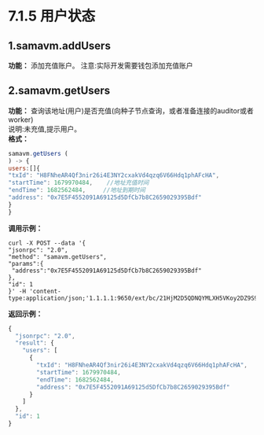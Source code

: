 # 7.1.5 用户状态
## 1.samavm.addUsers
**功能：**
添加充值账户。
注意:实际开发需要钱包添加充值账户
## 2.samavm.getUsers
**功能：**
查询该地址(用户)是否充值(向种子节点查询，或者准备连接的auditor或者worker)<br>
说明:未充值,提示用户。<br>
**格式：**
```js
samavm.getUsers (
) -> {
users:[]{
"txId": "H8FNheAR4Qf3nir26i4E3NY2cxakVd4qzq6V66Hdq1phAFcHA",
"startTime": 1679970484,    //地址充值时间
"endTime": 1682562484,	   //地址到期时间
"address": "0x7E5F4552091A69125d5DfCb7b8C2659029395Bdf"
}
}
```
**调用示例：**
```cur
curl -X POST --data '{
"jsonrpc": "2.0",
"method": "samavm.getUsers",
"params":{
 "address":"0x7E5F4552091A69125d5DfCb7b8C2659029395Bdf"
},
"id": 1
}' -H 'content-type:application/json;'1.1.1.1:9650/ext/bc/21HjM2D5QDNQYMLXH5VKoy2DZ9S9VErb5CnaUph8hsgfQWGjXu/public
```
**返回示例：**
```js
{
  "jsonrpc": "2.0",
  "result": {
    "users": [
      {
        "txId": "H8FNheAR4Qf3nir26i4E3NY2cxakVd4qzq6V66Hdq1phAFcHA",
        "startTime": 1679970484,
        "endTime": 1682562484,
        "address": "0x7E5F4552091A69125d5DfCb7b8C2659029395Bdf"
      }
    ]
  },
  "id": 1
}
```
